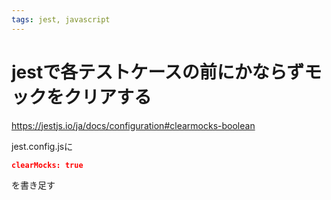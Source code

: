 ```yaml
---
tags: jest, javascript
---
```


# jestで各テストケースの前にかならずモックをクリアする

https://jestjs.io/ja/docs/configuration#clearmocks-boolean

jest.config.jsに

```json
clearMocks: true
```

を書き足す